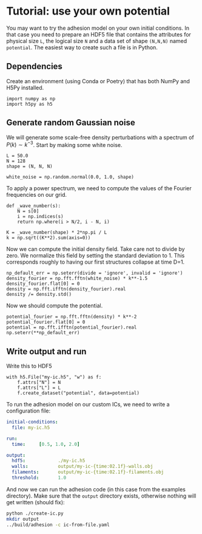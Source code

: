 # Tutorial: use your own potential
You may want to try the adhesion model on your own initial conditions. In that case you need to prepare an HDF5 file that contains the attributes for physical size `L`, the logical size `N` and a data set of shape `(N,N,N)` named `potential`. The easiest way to create such a file is in Python.

## Dependencies
Create an environment (using Conda or Poetry) that has both NumPy and H5Py installed.

``` {.python file=examples/create_ic.py #create-ic}
import numpy as np
import h5py as h5
```

## Generate random Gaussian noise
We will generate some scale-free density perturbations with a spectrum of $P(k) \sim k^{-3}$. Start by making some white noise.

``` {.python #create-ic}
L = 50.0
N = 128
shape = (N, N, N)

white_noise = np.random.normal(0.0, 1.0, shape)
```

To apply a power spectrum, we need to compute the values of the Fourier frequencies on our grid.

``` {.python #create-ic}
def _wave_number(s):
    N = s[0]
    i = np.indices(s)
    return np.where(i > N/2, i - N, i)

K = _wave_number(shape) * 2*np.pi / L
k = np.sqrt((K**2).sum(axis=0))
```

Now we can compute the initial density field. Take care not to divide by zero. We normalize this field by setting the standard deviation to 1. This corresponds roughly to having our first structures collapse at time D=1.

``` {.python #create-ic}
np_default_err = np.seterr(divide = 'ignore', invalid = 'ignore')
density_fourier = np.fft.fftn(white_noise) * k**-1.5
density_fourier.flat[0] = 0
density = np.fft.ifftn(density_fourier).real
density /= density.std()
```

Now we should compute the potential.

``` {.python #create-ic}
potential_fourier = np.fft.fftn(density) * k**-2
potential_fourier.flat[0] = 0
potential = np.fft.ifftn(potential_fourier).real
np.seterr(**np_default_err)
```

## Write output and run
Write this to HDF5

``` {.python #create-ic}
with h5.File("my-ic.h5", "w") as f:
    f.attrs["N"] = N
    f.attrs["L"] = L
    f.create_dataset("potential", data=potential)
```

To run the adhesion model on our custom ICs, we need to write a configuration file:

``` {.yaml file=examples/ic-from-file.yaml}
initial-conditions:
  file: my-ic.h5

run:
  time:     [0.5, 1.0, 2.0]

output:
  hdf5:            ./my-ic.h5
  walls:           output/my-ic-{time:02.1f}-walls.obj
  filaments:       output/my-ic-{time:02.1f}-filaments.obj
  threshold:       1.0
```

And now we can run the adhesion code (in this case from the examples directory). Make sure that the `output` directory exists, otherwise nothing will get written (should fix):

```bash
python ./create-ic.py
mkdir output
../build/adhesion -c ic-from-file.yaml
```

